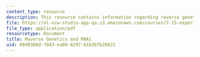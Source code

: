 ```yaml
---
content_type: resource
description: This resource contains information regarding reverse genetics and RNAi.
file: https://ol-ocw-studio-app-qa.s3.amazonaws.com/courses/7-15-experimental-molecular-genetics-spring-2015/08d9388d7043ea094297b1b3bfb26821_MIT7_15S15_RNAi_feeding.pdf
file_type: application/pdf
resourcetype: Document
title: Reverse Genetics and RNAi
uid: 08d9388d-7043-ea09-4297-b1b3bfb26821
---
```

